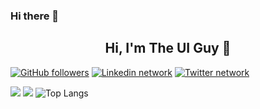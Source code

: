 ### Hi there 👋

<h2 align="center">Hi, I'm The UI Guy 👋</h2>

[![GitHub followers](https://img.shields.io/github/followers/achyutjhunjhunwala?style=social)](https://github.com/achyutjhunjhunwala)
[![Linkedin network](https://img.shields.io/badge/LinkedIn-blue?style=social&logo=linkedin)](https://www.linkedin.com/in/theuiguy/)
[![Twitter network](https://camo.githubusercontent.com/90bc908826728c0e4261acfff5619fd732c7be2b2a00624fce6363c9a3623c90/68747470733a2f2f696d672e736869656c64732e696f2f747769747465722f75726c2f687474702f736869656c64732e696f2e7376673f7374796c653d736f6369616c)](https://twitter.com/achyut_theuiguy)



![](https://github-profile-summary-cards.vercel.app/api/cards/profile-details?username=achyutjhunjhunwala&theme=solarized_dark)
![](https://github-readme-stats.vercel.app/api?username=achyutjhunjhunwala&show_icons=true&count_private=true&theme=solarized-dark&hide_title=true&hide_rank=true) ![Top Langs](https://github-readme-stats.vercel.app/api/top-langs/?username=achyutjhunjhunwala&layout=compact&theme=solarized-dark)
